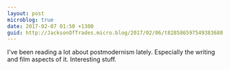 ```yaml
---
layout: post
microblog: true
date: 2017-02-07 01:50 +1300
guid: http://JacksonOfTrades.micro.blog/2017/02/06/t828586597549383680.html
---
```

I've been reading a lot about postmodernism lately.  Especially the writing and film aspects of it. Interesting stuff.

